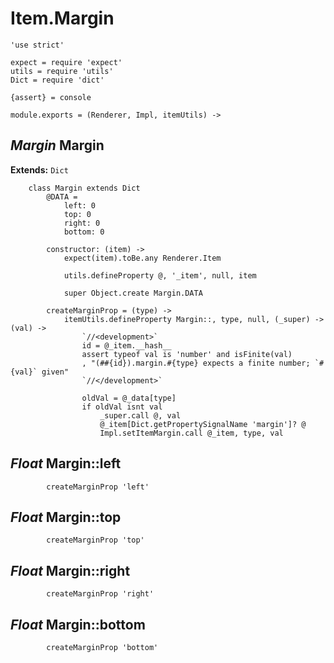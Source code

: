 Item.Margin
===========

	'use strict'

	expect = require 'expect'
	utils = require 'utils'
	Dict = require 'dict'

	{assert} = console

	module.exports = (Renderer, Impl, itemUtils) ->

*Margin* Margin
---------------

**Extends:** `Dict`

		class Margin extends Dict
			@DATA =
				left: 0
				top: 0
				right: 0
				bottom: 0

			constructor: (item) ->
				expect(item).toBe.any Renderer.Item

				utils.defineProperty @, '_item', null, item

				super Object.create Margin.DATA

			createMarginProp = (type) ->
				itemUtils.defineProperty Margin::, type, null, (_super) -> (val) ->
					`//<development>`
					id = @_item.__hash__
					assert typeof val is 'number' and isFinite(val)
					, "(##{id}).margin.#{type} expects a finite number; `#{val}` given"
					`//</development>`

					oldVal = @_data[type]
					if oldVal isnt val
						_super.call @, val
						@_item[Dict.getPropertySignalName 'margin']? @
						Impl.setItemMargin.call @_item, type, val

*Float* Margin::left
--------------------

			createMarginProp 'left'

*Float* Margin::top
--------------------

			createMarginProp 'top'

*Float* Margin::right
--------------------

			createMarginProp 'right'

*Float* Margin::bottom
--------------------

			createMarginProp 'bottom'